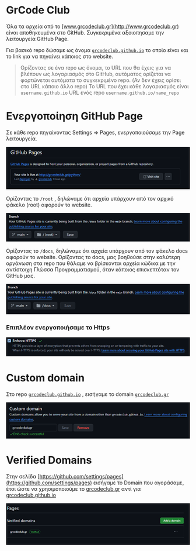 # GrCode Club

Όλα τα αρχεία από το  [www.grcodeclub.gr](http://www.grcodeclub.gr) είναι αποθηκευμένα στο GitHub. Συγκεκριμένα αξoιoπησαμε την λειτουργεία GitHub Page. 

Για βασικό repo δώσαμε ως όνομα   [`grcodeclub.github.io`](https://github.com/grcodeclub/grcodeclub.github.io) το οποίο είναι και το link για να πηγαίνει κάποιος στο website.

> Ορίζοντας σε ένα repo ως όνομα, το URL που θα έχεις για να βλέπουν ως λογαριασμός στο GitHub, αυτόματος ορίζεται να φορτώνεται αυτόματα το συγκεκριμένο repo. (Αν δεν έχεις ορίσει στο URL κάποιο άλλο repo)
Το URL που έχει κάθε λογαριασμός είναι `username.github.io`
URL ενός repo `username.github.io/name_repo`
> 

# Ενεργοποίηση GitHub Page

Σε κάθε repo πηγαίνοντας Settings ⇒  Pages, ενεργοποιούσαμε την Page λειτουργεία. 

![image.png](GrCode%20Club%20e159106c93b347aaaa0f5a422f952de0/image.png)

Ορίζοντας το `/root` , δηλώναμε ότι αρχεία υπάρχουν από τον αρχικό φάκελο (root) αφορούν το website.

![image.png](GrCode%20Club%20e159106c93b347aaaa0f5a422f952de0/image%201.png)

Ορίζοντας το  `/docs`, δηλώναμε ότι αρχεία υπάρχουν από τον φάκελο docs αφορούν το website. Ορίζοντας το docs, μας βοηθούσε στην καλύτερη οργάνωση στα repo που θάλαμε να βρίσκονται αρχεία κώδικα με την αντίστοιχη Γλώσσα Προγραμματισμού, όταν κάποιος επισκεπτόταν τον GitHub μας. 

![image.png](GrCode%20Club%20e159106c93b347aaaa0f5a422f952de0/image%202.png)

### Επιπλέον ενεργοποιήσαμε το Https

![image.png](GrCode%20Club%20e159106c93b347aaaa0f5a422f952de0/image%203.png)

# Custom domain

Στο repo [`grcodeclub.github.io`](http://grcodeclub.github.io) , εισήγαμε το domain [`grcodeclub.gr`](http://grcodeclub.gr) 

![image.png](GrCode%20Club%20e159106c93b347aaaa0f5a422f952de0/image%204.png)

# Verified Domains

Στην σελίδα [https://github.com/settings/pages](https://github.com/settings/pages) εισήγαμε το Domain που αγοράσαμε, έτσι ώστε να χρησιμοποιούμε το [grcodeclub.gr](http://grcodeclub.gr) αντί για [grcodeclub.github.io](http://grcodeclub.github.io/) 

![image.png](GrCode%20Club%20e159106c93b347aaaa0f5a422f952de0/image%205.png)
